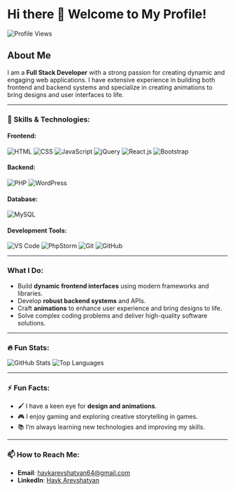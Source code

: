# Hi there 👋 Welcome to My Profile!

![Profile Views](https://komarev.com/ghpvc/?username=hayk-arevshatyan&color=blue)

## About Me
I am a **Full Stack Developer** with a strong passion for creating dynamic and engaging web applications. I have extensive experience in building both frontend and backend systems and specialize in creating animations to bring designs and user interfaces to life.

---

### 🌟 Skills & Technologies:
#### Frontend:
![HTML](https://img.shields.io/badge/-HTML-E44D26?logo=html5&logoColor=white&style=for-the-badge)
![CSS](https://img.shields.io/badge/-CSS-1572B6?logo=css3&logoColor=white&style=for-the-badge)
![JavaScript](https://img.shields.io/badge/-JavaScript-F7DF1E?logo=javascript&logoColor=black&style=for-the-badge)
![jQuery](https://img.shields.io/badge/-jQuery-0769AD?logo=jquery&logoColor=white&style=for-the-badge)
![React.js](https://img.shields.io/badge/-React-61DAFB?logo=react&logoColor=black&style=for-the-badge)
![Bootstrap](https://img.shields.io/badge/-Bootstrap-7952B3?logo=bootstrap&logoColor=white&style=for-the-badge)

#### Backend:
![PHP](https://img.shields.io/badge/-PHP-777BB4?logo=php&logoColor=white&style=for-the-badge)
![WordPress](https://img.shields.io/badge/-WordPress-21759B?logo=wordpress&logoColor=white&style=for-the-badge)

#### Database:
![MySQL](https://img.shields.io/badge/-MySQL-4479A1?logo=mysql&logoColor=white&style=for-the-badge)

#### Development Tools:
![VS Code](https://img.shields.io/badge/-VS%20Code-007ACC?logo=visual-studio-code&logoColor=white&style=for-the-badge)
![PhpStorm](https://img.shields.io/badge/-PhpStorm-000000?logo=phpstorm&logoColor=white&style=for-the-badge)
![Git](https://img.shields.io/badge/-Git-F05032?logo=git&logoColor=white&style=for-the-badge)
![GitHub](https://img.shields.io/badge/-GitHub-181717?logo=github&logoColor=white&style=for-the-badge)

---

### What I Do:
- Build **dynamic frontend interfaces** using modern frameworks and libraries.
- Develop **robust backend systems** and APIs.
- Craft **animations** to enhance user experience and bring designs to life.
- Solve complex coding problems and deliver high-quality software solutions.

---

### 🔥 Fun Stats:
![GitHub Stats](https://github-readme-stats.vercel.app/api?username=hayk-arevshatyan&show_icons=true&theme=radical)
![Top Languages](https://github-readme-stats.vercel.app/api/top-langs/?username=hayk-arevshatyan&layout=compact&theme=radical)

---

### ⚡ Fun Facts:
- 🖌️ I have a keen eye for **design and animations**.
- 🎮 I enjoy gaming and exploring creative storytelling in games.
- 📚 I’m always learning new technologies and improving my skills.

---

### 📫 How to Reach Me:
- **Email**: [haykarevshatyan64@gmail.com](mailto:haykarevshatyan64@gmail.com)
- **LinkedIn**: [Hayk Arevshatyan](https://www.linkedin.com/in/hayk-arevshatyan-573258304/)
